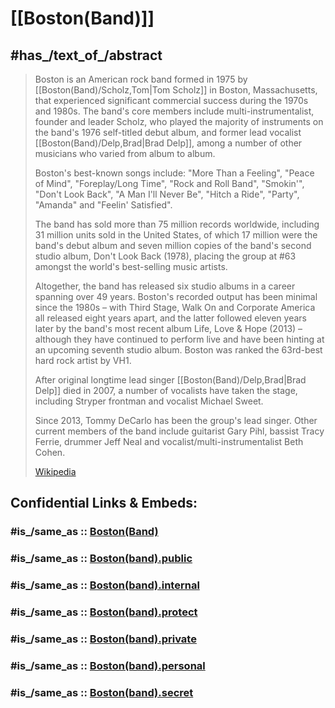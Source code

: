 
# [[Boston(Band)]]

## #has_/text_of_/abstract 

> Boston is an American rock band formed in 1975 by [[Boston(Band)/Scholz,Tom|Tom Scholz]] in Boston, Massachusetts, 
> that experienced significant commercial success during the 1970s and 1980s. 
> The band's core members include multi-instrumentalist, founder and leader Scholz, 
> who played the majority of instruments on the band's 1976 self-titled debut album, 
> and former lead vocalist [[Boston(Band)/Delp,Brad|Brad Delp]], 
> among a number of other musicians who varied from album to album.
>
> Boston's best-known songs include: "More Than a Feeling", "Peace of Mind", 
> "Foreplay/Long Time", "Rock and Roll Band", "Smokin'", "Don't Look Back", 
> "A Man I'll Never Be", "Hitch a Ride", "Party", "Amanda" and "Feelin' Satisfied". 
> 
> The band has sold more than 75 million records worldwide, 
> including 31 million units sold in the United States, 
> of which 17 million were the band's debut album 
> and seven million copies of the band's second studio album, Don't Look Back (1978), 
> placing the group at #63 amongst the world's best-selling music artists. 
> 
> Altogether, the band has released six studio albums in a career spanning over 49 years. 
> Boston's recorded output has been minimal since the 1980s – 
> with Third Stage, Walk On and Corporate America all released eight years apart, 
> and the latter followed eleven years later by the band's most recent album 
> Life, Love & Hope (2013) – although they have continued to perform live 
> and have been hinting at an upcoming seventh studio album. 
> Boston was ranked the 63rd-best hard rock artist by VH1.
>
> After original longtime lead singer [[Boston(Band)/Delp,Brad|Brad Delp]] died in 2007, 
> a number of vocalists have taken the stage, 
> including Stryper frontman and vocalist Michael Sweet. 
> 
> Since 2013, Tommy DeCarlo has been the group's lead singer. 
> Other current members of the band include guitarist Gary Pihl, 
> bassist Tracy Ferrie, drummer Jeff Neal and vocalist/multi-instrumentalist Beth Cohen.
>
> [Wikipedia](https://en.wikipedia.org/wiki/Boston%20(band))


## Confidential Links & Embeds: 

### #is_/same_as :: [Boston(Band)](Boston(Band).md) 

### #is_/same_as :: [Boston(band).public](/_public/Society/Communication/Media/Music/Musician/Music~Band/Boston(band).public.md) 

### #is_/same_as :: [Boston(band).internal](/_internal/Society/Communication/Media/Music/Musician/Music~Band/Boston(band).internal.md) 

### #is_/same_as :: [Boston(band).protect](/_protect/Society/Communication/Media/Music/Musician/Music~Band/Boston(band).protect.md) 

### #is_/same_as :: [Boston(band).private](/_private/Society/Communication/Media/Music/Musician/Music~Band/Boston(band).private.md) 

### #is_/same_as :: [Boston(band).personal](/_personal/Society/Communication/Media/Music/Musician/Music~Band/Boston(band).personal.md) 

### #is_/same_as :: [Boston(band).secret](/_secret/Society/Communication/Media/Music/Musician/Music~Band/Boston(band).secret.md)

